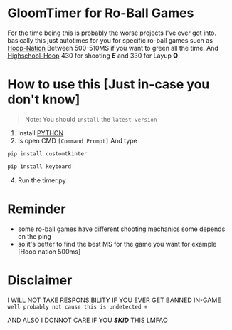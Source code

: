 # GloomTimer for Ro-Ball Games
For the time being this is probably the worse projects I've ever got into.
basically this just autotimes for you for specific ro-ball games such as [Hoop-Nation](https://www.roblox.com/games/15558033314/MASCOTS-Hoop-Nation#ropro-quick-search) Between 500-510MS if you want to green all the time.
And [Highschool-Hoop](https://www.roblox.com/games/13876564679/Highschool-Hoops-Demo-Stress-Test#ropro-quick-search) 430 for shooting ***E*** and 330 for Layup **Q**

# How to use this [Just in-case you don't know]
> Note: You should `Install` the `latest version`
1. Install [PYTHON](https://www.python.org/downloads/)
2. Is open CMD `[Command Prompt]` And type
```python
pip install customtkinter
```
```python
pip install keyboard
```
4. Run the timer.py

# Reminder
* some ro-ball games have different shooting mechanics some depends on the ping
* so it's better to find the best MS for the game you want for example [Hoop nation 500ms]

# Disclaimer
I WILL NOT TAKE RESPONSIBILITY IF YOU EVER GET BANNED IN-GAME `well probably not cause this is undetected 💀`


AND ALSO I DONNOT CARE IF YOU ***SKID*** THIS LMFAO


